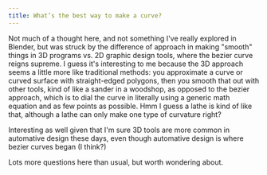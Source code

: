 ```yaml
---
title: What’s the best way to make a curve?
---
```


Not much of a thought here, and not something I've really explored in Blender, but was struck by the difference of approach in making "smooth" things in 3D programs vs. 2D graphic design tools, where the bezier curve reigns supreme. I guess it's interesting to me because the 3D approach seems a little more like traditional methods: you approximate a curve or curved surface with straight-edged polygons, then you smooth that out with other tools, kind of like a sander in a woodshop, as opposed to the bezier approach, which is to dial the curve in literally using a generic math equation and as few points as possible. Hmm I guess a lathe is kind of like that, although a lathe can only make one type of curvature right?

Interesting as well given that I'm sure 3D tools are more common in automative design these days, even though automative design is where bezier curves began (I think?)

Lots more questions here than usual, but worth wondering about.